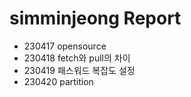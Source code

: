 # simminjeong Report

- 230417 opensource
- 230418 fetch와 pull의 차이
- 230419 패스워드 복잡도 설정
- 230420 partition
